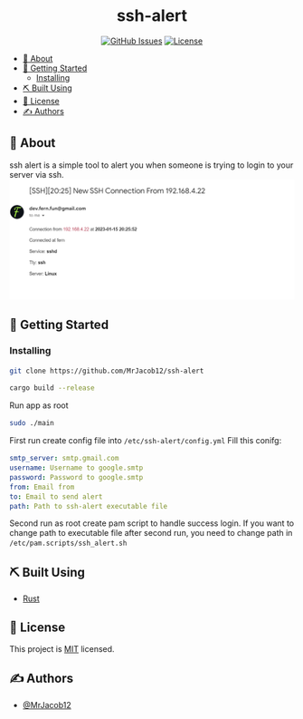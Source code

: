 <h1 align="center">ssh-alert</h1>

<div align="center">

[![GitHub Issues](https://img.shields.io/github/issues/MrJacob12/ssh-alert.svg)](https://github.com/MrJacob12/ssh-alert/issues)
[![License](https://img.shields.io/github/license/MrJacob12/ssh-alert.svg)](/LICENSE)

</div>

<!-- ## 📝 Table of Contents -->
<!-- -  -->
<!-- - [Deployment](#deployment) -->
<!-- - [Usage](#usage) -->
<!-- - [Getting Started](#getting_started)
- [Built Using](#built_using) -->

- [🧐 About ](#-about-)
- [🏁 Getting Started ](#-getting-started-)
  - [Installing](#installing)
- [⛏️ Built Using ](#️-built-using-)
- [📝 License](#-license)
- [✍️ Authors ](#️-authors-)

## 🧐 About <a name = "about"></a>

ssh alert is a simple tool to alert you when someone is trying to login to your server via ssh.
<img src="./s1.png">

## 🏁 Getting Started <a name = "getting_started"></a>

### Installing

```bash
git clone https://github.com/MrJacob12/ssh-alert
```

```bash
cargo build --release
```

Run app as root

```bash
sudo ./main
```

First run create config file into `/etc/ssh-alert/config.yml`
Fill this conifg:

```yaml
smtp_server: smtp.gmail.com
username: Username to google.smtp
password: Password to google.smtp
from: Email from
to: Email to send alert
path: Path to ssh-alert executable file
```

Second run as root create pam script to handle success login. If you want to change path to executable file after second run, you need to change path in `/etc/pam.scripts/ssh_alert.sh`

## ⛏️ Built Using <a name = "built_using"></a>

- [Rust](https://www.rust-lang.org/)

## 📝 License

This project is [MIT](https://github.com/MrJacob12/ssh-alert/blob/master/LICENSE) licensed.

## ✍️ Authors <a name = "authors"></a>

- [@MrJacob12](https://github.com/mrjacob12)
